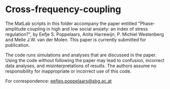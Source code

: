 # Cross-frequency-coupling

The MatLab scripts in this folder accompany the paper entitled "Phase-amplitude coupling in high and low social anxiety: an index of stress regulation?", by Eefje S. Poppelaars, Anita Harrewijn, P. Michiel Westenberg and Melle J.W. van der Molen. This paper is currently submitted for publication.

The code runs simulations and analyses that are discussed in the paper.
Using the code without following the paper may lead to confusion, incorrect data analyses, and misinterpretations of results. The authors assume no responsibility for inappropriate or incorrect use of this code.

For correspondence: eefjes.poppelaars@sbg.ac.at
